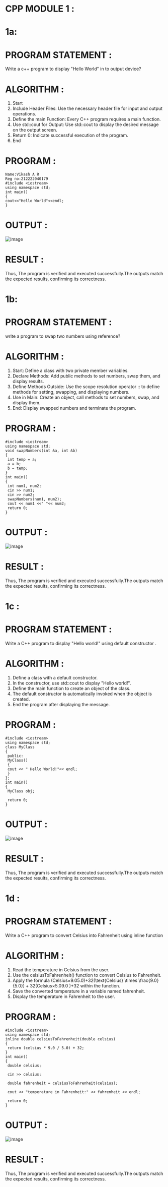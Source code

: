 # CPP MODULE 1 :
# 1a:
# PROGRAM STATEMENT :
 Write a c++ program to display "Hello World" in to output device?
# ALGORITHM :
1. Start
2. Include Header Files: Use the necessary header file for input and output operations.
3. Define the main Function: Every C++ program requires a main function.
4. Use std::cout for Output: Use std::cout to display the desired message on the output screen.
5. Return 0: Indicate successful execution of the program.
6. End
# PROGRAM :
 ```
 Name:Vikash A R
 Reg no:212222040179
 #include <iostream>
 using namespace std;
 int main()
 {
 cout<<"Hello World"<<endl;
 }
```
# OUTPUT :
 ![image](https://github.com/user-attachments/assets/cbb1a1f8-b2e8-4721-b49e-2a8a918c84fc)
# RESULT :
Thus, The program is verified and executed successfully.The outputs match the expected 
results, confirming its correctness.

# 1b:
# PROGRAM STATEMENT :
write a program to swap two numbers using reference?
# ALGORITHM :
1. Start: Define a class with two private member variables.
2. Declare Methods: Add public methods to set numbers, swap them, and display results.
3. Define Methods Outside: Use the scope resolution operator :: to define methods for setting, 
swapping, and displaying numbers.
4. Use in Main: Create an object, call methods to set numbers, swap, and display them.
5. End: Display swapped numbers and terminate the program.
# PROGRAM :
```
#include <iostream>
using namespace std;
void swapNumbers(int &a, int &b)
{
 int temp = a;
 a = b;
 b = temp;
}
int main() 
{
 int num1, num2;
 cin >> num1;
 cin >> num2;
 swapNumbers(num1, num2);
 cout << num1 <<" "<< num2;
 return 0;
}
```
# OUTPUT :
![image](https://github.com/user-attachments/assets/d122818e-7edd-4582-9bd4-199bcf610c03)

# RESULT :
Thus, The program is verified and executed successfully.The outputs match the expected 
results, confirming its correctness.

# 1c :
# PROGRAM STATEMENT :
 Write a C++ program to display "Hello world!" using default constructor .
# ALGORITHM :
1. Define a class with a default constructor.
2. In the constructor, use std::cout to display "Hello world!".
3. Define the main function to create an object of the class.
4. The default constructor is automatically invoked when the object is created.
5. End the program after displaying the message.
# PROGRAM :
```
#include <iostream>
using namespace std;
class MyClass 
{
 public:
 MyClass() 
 {
 cout << " Hello World!"<< endl;
 }
};
int main()
{
 MyClass obj;
 
 return 0;
}
```
# OUTPUT :
 
 ![image](https://github.com/user-attachments/assets/17b73b59-8be1-4605-9bdd-3d41f945a8ff)

# RESULT :
Thus, The program is verified and executed successfully.The outputs match the expected 
results, confirming its correctness.

# 1d :
# PROGRAM STATEMENT :
Write a C++ program to convert Celsius into Fahrenheit using inline function 
# ALGORITHM :
1. Read the temperature in Celsius from the user.
2. Use the celsiusToFahrenheit() function to convert Celsius to Fahrenheit.
3. Apply the formula (Celsius×9.05.0)+32(\text{Celsius} \times \frac{9.0}{5.0}) + 32(Celsius×5.09.0
)+32 within the function.
4. Save the converted temperature in a variable named fahrenheit.
5. Display the temperature in Fahrenheit to the user.
# PROGRAM :
```
#include <iostream>
using namespace std;
inline double celsiusToFahrenheit(double celsius)
{
 return (celsius * 9.0 / 5.0) + 32;
}
int main() 
{
 double celsius;
 
 cin >> celsius;
 
 double fahrenheit = celsiusToFahrenheit(celsius);
 
 cout << "temperature in Fahrenheit:" << fahrenheit << endl;
 
 return 0;
}
```
# OUTPUT :
![image](https://github.com/user-attachments/assets/63dfb864-af9f-4451-92b3-850379c69476)

# RESULT :
Thus, The program is verified and executed successfully.The outputs match the expected 
results, confirming its correctness.
